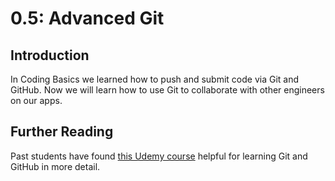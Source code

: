 # 0.5: Advanced Git

## Introduction

In Coding Basics we learned how to push and submit code via Git and GitHub. Now we will learn how to use Git to collaborate with other engineers on our apps.

## Further Reading

Past students have found [this Udemy course](https://www.udemy.com/course/git-and-github-bootcamp/) helpful for learning Git and GitHub in more detail.

